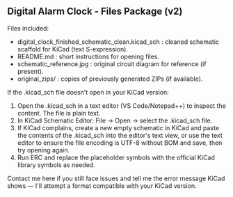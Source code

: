 ## Digital Alarm Clock - Files Package (v2)

Files included:

* digital\_clock\_finished\_schematic\_clean.kicad\_sch  : cleaned schematic scaffold for KiCad (text S-expression).
* README.md                                         : short instructions for opening files.
* schematic\_reference.jpg                            : original circuit diagram for reference (if present).
* original\_zips/                                     : copies of previously generated ZIPs (if available).

If the .kicad\_sch file doesn't open in your KiCad version:

1. Open the .kicad\_sch in a text editor (VS Code/Notepad++) to inspect the content. The file is plain text.
2. In KiCad Schematic Editor: File -> Open -> select the .kicad\_sch file.
3. If KiCad complains, create a new empty schematic in KiCad and paste the contents of the .kicad\_sch into the editor's text view,
   or use the text editor to ensure the file encoding is UTF-8 without BOM and save, then try opening again.
4. Run ERC and replace the placeholder symbols with the official KiCad library symbols as needed.

Contact me here if you still face issues and tell me the error message KiCad shows — I'll attempt a format compatible with your KiCad version.


